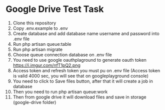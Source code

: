 # Google Drive Test Task

1. Clone this repository
2. Copy .env.example to .env
3. Create database and add database name username and password into .env file
4. Run php artisan queue:table
5. Run php artisan migrate
6. Choose queue connection database on .env file
7. You need to use google oauthplaground to generate oauth token https://i.imgur.com/nfT1pQ2.png
8. Access token and refresh token you must pu on .env file (Access token is valid 4000 sec, you will see that on googleplayground console)
9. You need to click to Save files button, after that it will create a job in database
10. Then you need to run php artisan queue:work
11. Then from google drive it will download files and save in storage (google-drive folder)
